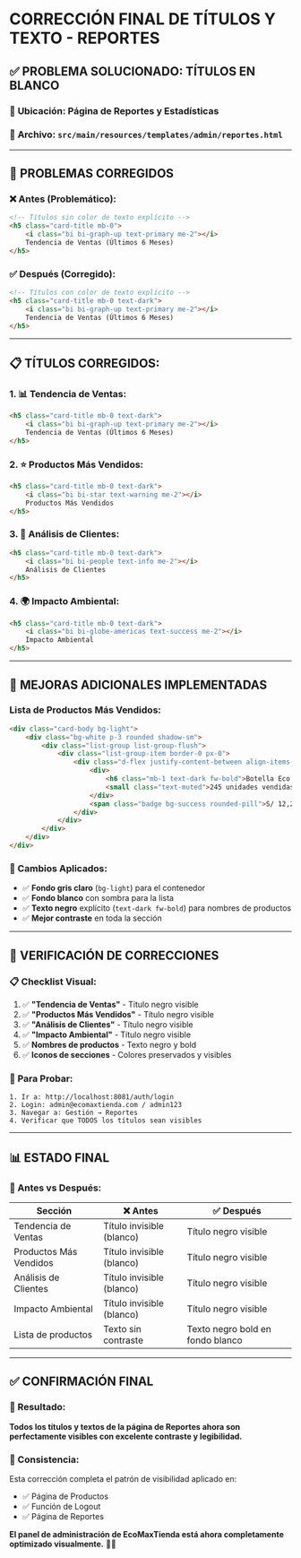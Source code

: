 # CORRECCIÓN FINAL DE TÍTULOS Y TEXTO - REPORTES

## ✅ **PROBLEMA SOLUCIONADO: TÍTULOS EN BLANCO**

### 🎯 **Ubicación:** Página de Reportes y Estadísticas
### 📂 **Archivo:** `src/main/resources/templates/admin/reportes.html`

---

## 🔧 **PROBLEMAS CORREGIDOS**

### ❌ **Antes (Problemático):**
```html
<!-- Títulos sin color de texto explícito -->
<h5 class="card-title mb-0">
    <i class="bi bi-graph-up text-primary me-2"></i>
    Tendencia de Ventas (Últimos 6 Meses)
</h5>
```

### ✅ **Después (Corregido):**
```html
<!-- Títulos con color de texto explícito -->
<h5 class="card-title mb-0 text-dark">
    <i class="bi bi-graph-up text-primary me-2"></i>
    Tendencia de Ventas (Últimos 6 Meses)
</h5>
```

---

## 📋 **TÍTULOS CORREGIDOS:**

### 1. **📊 Tendencia de Ventas:**
```html
<h5 class="card-title mb-0 text-dark">
    <i class="bi bi-graph-up text-primary me-2"></i>
    Tendencia de Ventas (Últimos 6 Meses)
</h5>
```

### 2. **⭐ Productos Más Vendidos:**
```html
<h5 class="card-title mb-0 text-dark">
    <i class="bi bi-star text-warning me-2"></i>
    Productos Más Vendidos
</h5>
```

### 3. **👥 Análisis de Clientes:**
```html
<h5 class="card-title mb-0 text-dark">
    <i class="bi bi-people text-info me-2"></i>
    Análisis de Clientes
</h5>
```

### 4. **🌍 Impacto Ambiental:**
```html
<h5 class="card-title mb-0 text-dark">
    <i class="bi bi-globe-americas text-success me-2"></i>
    Impacto Ambiental
</h5>
```

---

## 🎨 **MEJORAS ADICIONALES IMPLEMENTADAS**

### **Lista de Productos Más Vendidos:**
```html
<div class="card-body bg-light">
    <div class="bg-white p-3 rounded shadow-sm">
        <div class="list-group list-group-flush">
            <div class="list-group-item border-0 px-0">
                <div class="d-flex justify-content-between align-items-center">
                    <div>
                        <h6 class="mb-1 text-dark fw-bold">Botella Eco Bambú</h6>
                        <small class="text-muted">245 unidades vendidas</small>
                    </div>
                    <span class="badge bg-success rounded-pill">S/ 12,250</span>
                </div>
            </div>
        </div>
    </div>
</div>
```

### **🎯 Cambios Aplicados:**
- ✅ **Fondo gris claro** (`bg-light`) para el contenedor
- ✅ **Fondo blanco** con sombra para la lista
- ✅ **Texto negro** explícito (`text-dark fw-bold`) para nombres de productos
- ✅ **Mejor contraste** en toda la sección

---

## 🧪 **VERIFICACIÓN DE CORRECCIONES**

### **📋 Checklist Visual:**
1. ✅ **"Tendencia de Ventas"** - Título negro visible
2. ✅ **"Productos Más Vendidos"** - Título negro visible
3. ✅ **"Análisis de Clientes"** - Título negro visible  
4. ✅ **"Impacto Ambiental"** - Título negro visible
5. ✅ **Nombres de productos** - Texto negro y bold
6. ✅ **Iconos de secciones** - Colores preservados y visibles

### **🔗 Para Probar:**
```
1. Ir a: http://localhost:8081/auth/login
2. Login: admin@ecomaxtienda.com / admin123
3. Navegar a: Gestión → Reportes
4. Verificar que TODOS los títulos sean visibles
```

---

## 📊 **ESTADO FINAL**

### **🎯 Antes vs Después:**

| Sección | ❌ Antes | ✅ Después |
|---------|----------|------------|
| Tendencia de Ventas | Título invisible (blanco) | Título negro visible |
| Productos Más Vendidos | Título invisible (blanco) | Título negro visible |
| Análisis de Clientes | Título invisible (blanco) | Título negro visible |
| Impacto Ambiental | Título invisible (blanco) | Título negro visible |
| Lista de productos | Texto sin contraste | Texto negro bold en fondo blanco |

---

## ✅ **CONFIRMACIÓN FINAL**

### **🎉 Resultado:**
**Todos los títulos y textos de la página de Reportes ahora son perfectamente visibles con excelente contraste y legibilidad.**

### **🔄 Consistencia:**
Esta corrección completa el patrón de visibilidad aplicado en:
- ✅ Página de Productos
- ✅ Función de Logout  
- ✅ Página de Reportes

**El panel de administración de EcoMaxTienda está ahora completamente optimizado visualmente.** 🎨✨
